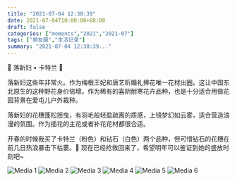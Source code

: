 ```yaml
---
title: "2021-07-04 12:30:39"
date: 2021-07-04T10:00:00+08:00
draft: false
categories: ["moments","2021","2021-07"]
tags: ["朋友圈","生活记录"]
summary: "2021-07-04 12:30:39..."
---
```


🤍 落新妇 • 卡特兰 🤍

落新妇这些年非常火。作为梅根王妃和唐艺昕婚礼捧花唯一花材出圈。这让中国东北原生的这种野花身价倍增。作为稀有的喜阴耐寒花卉品种，也是十分适合用做花园背景在爱屯儿户外栽种。

落新妇的花穗蓬松摇曳，有羽毛般轻盈疏离的质感，上镜梦幻如云雾，适合营造浪漫的氛围。作为插花的主花或者补花花材都很合适。

开春的时候我买了卡特兰（粉色）和钻石（白色）两个品种，但可惜钻石的花穗在前几日热浪暴击下枯萎。🥵 现在已经抢救回来了，希望明年可以鉴证到她的盛放时刻吧~

![Media 1](/Moments/photos/2021-07-04/202107041230390.jpg)
![Media 2](/Moments/photos/2021-07-04/202107041230391.jpg)
![Media 3](/Moments/photos/2021-07-04/202107041230392.jpg)
![Media 4](/Moments/photos/2021-07-04/202107041230393.jpg)
![Media 5](/Moments/photos/2021-07-04/202107041230394.jpg)
![Media 6](/Moments/photos/2021-07-04/202107041230395.jpg)

